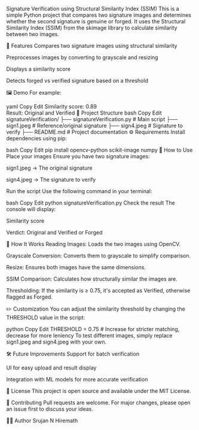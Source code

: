 Signature Verification using Structural Similarity Index (SSIM)
This is a simple Python project that compares two signature images and determines whether the second signature is genuine or forged. It uses the Structural Similarity Index (SSIM) from the skimage library to calculate similarity between two images.

📌 Features
Compares two signature images using structural similarity

Preprocesses images by converting to grayscale and resizing

Displays a similarity score

Detects forged vs verified signature based on a threshold

🖼️ Demo
For example:

yaml
Copy
Edit
Similarity score: 0.89  
Result: Original and Verified
📂 Project Structure
bash
Copy
Edit
signatureVerification/
├── signatureVerification.py    # Main script
├── sign1.jpeg                  # Reference/original signature
├── sign4.jpeg                  # Signature to verify
├── README.md                   # Project documentation
⚙️ Requirements
Install dependencies using pip:

bash
Copy
Edit
pip install opencv-python scikit-image numpy
🚀 How to Use
Place your images
Ensure you have two signature images:

sign1.jpeg → The original signature

sign4.jpeg → The signature to verify

Run the script
Use the following command in your terminal:

bash
Copy
Edit
python signatureVerification.py
Check the result
The console will display:

Similarity score

Verdict: Original and Verified or Forged

🧠 How It Works
Reading Images: Loads the two images using OpenCV.

Grayscale Conversion: Converts them to grayscale to simplify comparison.

Resize: Ensures both images have the same dimensions.

SSIM Comparison: Calculates how structurally similar the images are.

Thresholding: If the similarity is ≥ 0.75, it's accepted as Verified, otherwise flagged as Forged.

✏️ Customization
You can adjust the similarity threshold by changing the THRESHOLD value in the script:

python
Copy
Edit
THRESHOLD = 0.75  # Increase for stricter matching, decrease for more leniency
To test different images, simply replace sign1.jpeg and sign4.jpeg with your own.

🛠️ Future Improvements
Support for batch verification

UI for easy upload and result display

Integration with ML models for more accurate verification

📄 License
This project is open source and available under the MIT License.

🤝 Contributing
Pull requests are welcome. For major changes, please open an issue first to discuss your ideas.

👨‍💻 Author
Srujan N Hiremath
